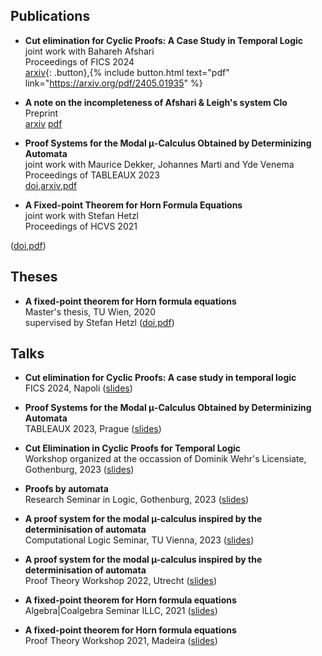 ## Publications

- **Cut elimination for Cyclic Proofs: A Case Study in Temporal Logic**\
  joint work with Bahareh Afshari\
  Proceedings of FICS 2024\
  [arxiv](https://arxiv.org/abs/2405.01935){: .button},{% include button.html text="pdf" link="https://arxiv.org/pdf/2405.01935" %}
  
- **A note on the incompleteness of Afshari & Leigh's system Clo**\
  Preprint\
    [arxiv](https://arxiv.org/abs/2307.06846) [pdf](https://arxiv.org/pdf/2307.06846) 

- **Proof Systems for the Modal μ-Calculus Obtained by Determinizing Automata**\
  joint work with Maurice Dekker, Johannes Marti and Yde Venema\
  Proceedings of TABLEAUX 2023\
  [doi](https://doi.org/10.1007/978-3-031-43513-3_14),[arxiv](https://arxiv.org/abs/2307.06897),[pdf](https://arxiv.org/pdf/2307.06897)

- **A Fixed-point Theorem for Horn Formula Equations**\
  joint work with Stefan Hetzl\
  Proceedings of HCVS 2021
  <p align="right">
([doi](https://dx.doi.org/10.4204/EPTCS.344.5),[pdf](https://arxiv.org/pdf/2109.04633v1))
</p>

## Theses

- **A fixed-point theorem for Horn formula equations**\
  Master's thesis, TU Wien, 2020\
  supervised by Stefan Hetzl ([doi](https://doi.org/10.34726/hss.2021.85542),[pdf](https://dmg.tuwien.ac.at/hetzl/teaching/m_kloibhofer.pdf](https://repositum.tuwien.at/bitstream/20.500.12708/17585/1/Kloibhofer%20Johannes%20-%202021%20-%20A%20fixed-point%20theorem%20for%20Horn%20formula%20equations.pdf)))
  

## Talks

- **Cut elimination for Cyclic Proofs: A case study in temporal logic**\
  FICS 2024, Napoli ([slides](Talks/FICS2024.pdf))

- **Proof Systems for the Modal μ-Calculus Obtained by Determinizing Automata**\
  TABLEAUX 2023, Prague ([slides](Talks/TABLEAUX2023.pdf))

- **Cut Elimination in Cyclic Proofs for Temporal Logic**\
  Workshop organized at the occassion of Dominik Wehr's Licensiate, Gothenburg, 2023 ([slides](Talks/Dominik2023.pdf))

- **Proofs by automata**\
  Research Seminar in Logic, Gothenburg, 2023 ([slides](Talks/Goth2023.pdf))

- **A proof system for the modal µ-calculus inspired by the determinisation of automata**\
  Computational Logic Seminar, TU Vienna, 2023 ([slides](Talks/TUWien2023.pdf))

- **A proof system for the modal µ-calculus inspired by the determinisation of automata**\
  Proof Theory Workshop 2022, Utrecht ([slides](Talks/ProofTheoryW2022.pdf))

- **A fixed-point theorem for Horn formula equations**\
  Algebra|Coalgebra Seminar ILLC, 2021 ([slides](Talks/CoAlg2021.pdf))

- **A fixed-point theorem for Horn formula equations**\
  Proof Theory Workshop 2021, Madeira ([slides](Talks/ProofTheoryW2021.pdf))

